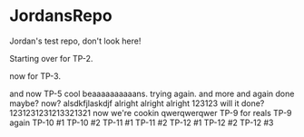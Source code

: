 # JordansRepo
Jordan's test repo, don't look here!

Starting over for TP-2.

now for TP-3.

and now TP-5
cool beaaaaaaaaaans.
trying again.
and more
and again
done maybe?
now?
alsdkfjlaskdjf
alright alright alright
123123
will it done?
1231231231213321321
now we're cookin
qwerqwerqwer
TP-9 for reals
TP-9 again
TP-10 #1
TP-10 #2
TP-11 #1
TP-11 #2
TP-12 #1
TP-12 #2
TP-12 #3